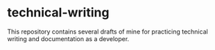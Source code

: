 # technical-writing
This repository contains several drafts of mine for practicing technical writing and documentation as a developer.
